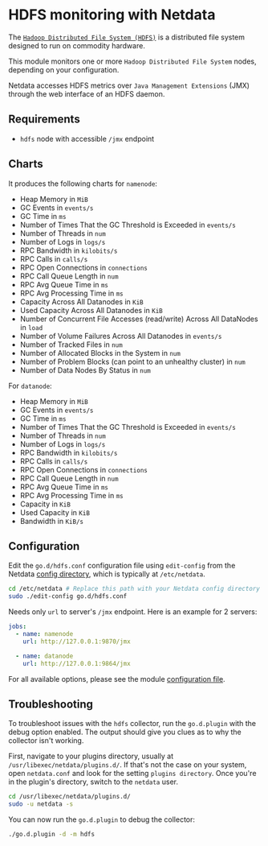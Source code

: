 <!--
title: "HDFS monitoring with Netdata"
custom_edit_url: https://github.com/netdata/go.d.plugin/edit/master/modules/hdfs/README.md
sidebar_label: "HDFS"
-->

# HDFS monitoring with Netdata

The [`Hadoop Distributed File System (HDFS)`](https://hadoop.apache.org/docs/r1.2.1/hdfs_design.html) is a distributed
file system designed to run on commodity hardware.

This module monitors one or more `Hadoop Distributed File System` nodes, depending on your configuration.

Netdata accesses HDFS metrics over `Java Management Extensions` (JMX) through the web interface of an HDFS daemon.

## Requirements

- `hdfs` node with accessible `/jmx` endpoint

## Charts

It produces the following charts for `namenode`:

- Heap Memory in `MiB`
- GC Events in `events/s`
- GC Time in `ms`
- Number of Times That the GC Threshold is Exceeded in `events/s`
- Number of Threads in `num`
- Number of Logs in `logs/s`
- RPC Bandwidth in `kilobits/s`
- RPC Calls in `calls/s`
- RPC Open Connections in `connections`
- RPC Call Queue Length in `num`
- RPC Avg Queue Time in `ms`
- RPC Avg Processing Time in `ms`
- Capacity Across All Datanodes in `KiB`
- Used Capacity Across All Datanodes in `KiB`
- Number of Concurrent File Accesses (read/write) Across All DataNodes in `load`
- Number of Volume Failures Across All Datanodes in `events/s`
- Number of Tracked Files in `num`
- Number of Allocated Blocks in the System in `num`
- Number of Problem Blocks (can point to an unhealthy cluster) in `num`
- Number of Data Nodes By Status in `num`

For `datanode`:

- Heap Memory in `MiB`
- GC Events in `events/s`
- GC Time in `ms`
- Number of Times That the GC Threshold is Exceeded in `events/s`
- Number of Threads in `num`
- Number of Logs in `logs/s`
- RPC Bandwidth in `kilobits/s`
- RPC Calls in `calls/s`
- RPC Open Connections in `connections`
- RPC Call Queue Length in `num`
- RPC Avg Queue Time in `ms`
- RPC Avg Processing Time in `ms`
- Capacity in `KiB`
- Used Capacity in `KiB`
- Bandwidth in `KiB/s`

## Configuration

Edit the `go.d/hdfs.conf` configuration file using `edit-config` from the
Netdata [config directory](https://learn.netdata.cloud/docs/configure/nodes), which is typically at `/etc/netdata`.

```bash
cd /etc/netdata # Replace this path with your Netdata config directory
sudo ./edit-config go.d/hdfs.conf
```

Needs only `url` to server's `/jmx` endpoint. Here is an example for 2 servers:

```yaml
jobs:
  - name: namenode
    url: http://127.0.0.1:9870/jmx

  - name: datanode
    url: http://127.0.0.1:9864/jmx
```

For all available options, please see the
module [configuration file](https://github.com/netdata/go.d.plugin/blob/master/config/go.d/hdfs.conf).

## Troubleshooting

To troubleshoot issues with the `hdfs` collector, run the `go.d.plugin` with the debug option enabled. The output should
give you clues as to why the collector isn't working.

First, navigate to your plugins directory, usually at `/usr/libexec/netdata/plugins.d/`. If that's not the case on your
system, open `netdata.conf` and look for the setting `plugins directory`. Once you're in the plugin's directory, switch
to the `netdata` user.

```bash
cd /usr/libexec/netdata/plugins.d/
sudo -u netdata -s
```

You can now run the `go.d.plugin` to debug the collector:

```bash
./go.d.plugin -d -m hdfs
```


